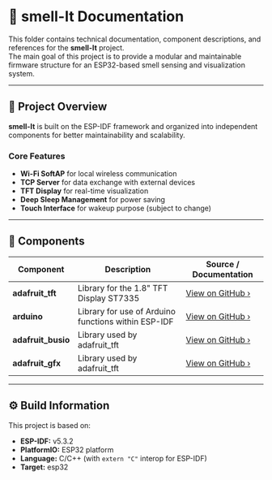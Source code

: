 # 📘 smell-It Documentation

This folder contains technical documentation, component descriptions, and references for the **smell-It** project.  
The main goal of this project is to provide a modular and maintainable firmware structure for an ESP32-based smell sensing and visualization system.

---

## 📂 Project Overview

**smell-It** is built on the ESP-IDF framework and organized into independent components for better maintainability and scalability.

### Core Features
- **Wi-Fi SoftAP** for local wireless communication  
- **TCP Server** for data exchange with external devices  
- **TFT Display** for real-time visualization  
- **Deep Sleep Management** for power saving 
- **Touch Interface** for wakeup purpose (subject to change)

---

## 🧩 Components

| Component | Description | Source / Documentation |
|------------|--------------|------------------------|
| **adafruit_tft** | Library for the 1.8" TFT Display ST7335 | [View on GitHub ›](https://github.com/adafruit/Adafruit-ST7735-Library.git) |
| **arduino** | Library for use of Arduino functions within ESP-IDF | [View on GitHub ›](https://github.com/espressif/arduino-esp32.git) |
| **adafruit_busio** | Library used by adafruit_tft | [View on GitHub ›](https://github.com/adafruit/Adafruit_BusIO.git) |
| **adafruit_gfx** | Library used by adafruit_tft | [View on GitHub ›](https://github.com/adafruit/Adafruit-GFX-Library.git) |

---

## ⚙️ Build Information

This project is based on:
- **ESP-IDF:** v5.3.2  
- **PlatformIO:** ESP32 platform  
- **Language:** C/C++ (with `extern "C"` interop for ESP-IDF)  
- **Target:** esp32

